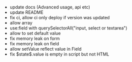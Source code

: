 - update docs (Advanced usage, api etc)
- update README
- fix ci, allow ci only deploy if version was updated
- allow array
- use:field with querySelectorAll("input, select or textarea")
- allow to set default value
- fix memory leak on form
- fix memory leak on field
- allow setValue reflect value in Field
- fix \$state\$.value is empty in script but not HTML
